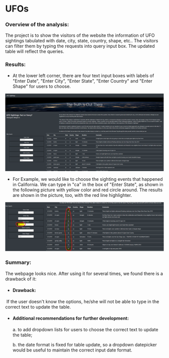 # UFOs



### Overview of the analysis:

The project is to show the visitors of the website the information of UFO sightings tabulated with date, city, state, country, shape, etc..  The visitors can filter them by typing the requests into query input box.  The updated table will reflect the queries.



### Results:

- At the lower left corner, there are four text input boxes with labels of "Enter Date", "Enter City", "Enter State", "Enter Country" and "Enter Shape" for users to choose.



![image-20220822203906674](Resources/image-20220822203906674.png)



- For Example, we would like to choose the sighting events that happened in California.  We can type in "ca" in the box of "Enter State", as shown in the following picture with yellow color and red circle around.  The results are shown in the picture, too, with the red line highlighter.



![image-20220822204103905](Resources/image-20220822204103905.png)





### Summary:

The webpage looks nice.  After using it for several times, we found there is a drawback of it:

- #### Drawback:

​		If the user doesn't know the options, he/she will not be able to type in the correct text to update the table.

- #### Additional recommendations for further development:

  a. to add dropdown lists for users to choose the correct text to update the table;

  b. the date format is fixed for table update, so a dropdown datepicker would be useful to maintain the correct input date format. 

